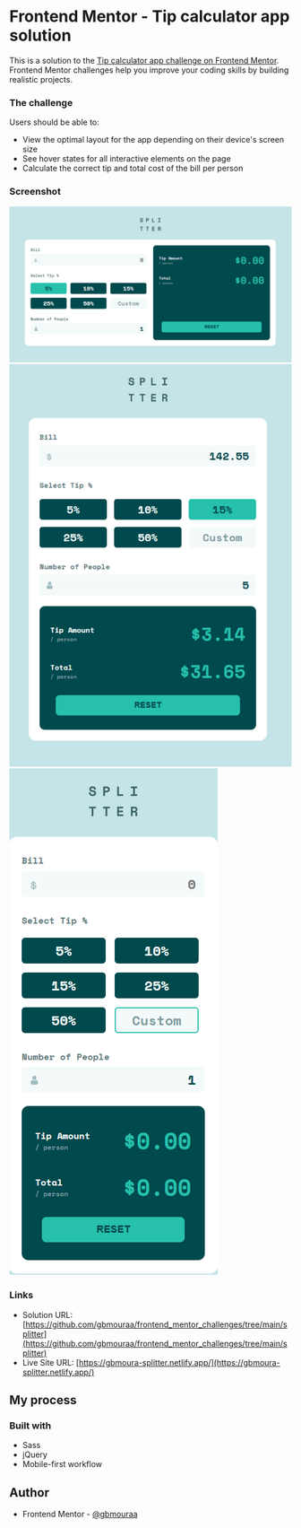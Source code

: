 # Frontend Mentor - Tip calculator app solution

This is a solution to the [Tip calculator app challenge on Frontend Mentor](https://www.frontendmentor.io/challenges/tip-calculator-app-ugJNGbJUX). Frontend Mentor challenges help you improve your coding skills by building realistic projects.
### The challenge

Users should be able to:

- View the optimal layout for the app depending on their device's screen size
- See hover states for all interactive elements on the page
- Calculate the correct tip and total cost of the bill per person

### Screenshot

![](.//images/screen-shots/screenshot1.png)
![](.//images/screen-shots/screenshot2.png)
![](.//images/screen-shots/screenshot3.png)

### Links

- Solution URL: [https://github.com/gbmouraa/frontend_mentor_challenges/tree/main/splitter](https://github.com/gbmouraa/frontend_mentor_challenges/tree/main/splitter)
- Live Site URL: [https://gbmoura-splitter.netlify.app/](https://gbmoura-splitter.netlify.app/)

## My process

### Built with

- Sass
- jQuery
- Mobile-first workflow

## Author

- Frontend Mentor - [@gbmouraa](https://www.frontendmentor.io/profile/gbmouraa)

